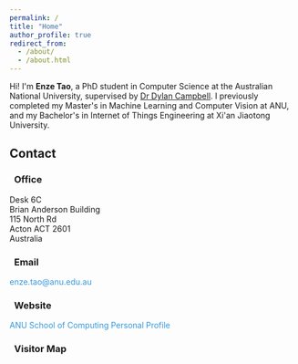 ```yaml
---
permalink: /
title: "Home"
author_profile: true
redirect_from: 
  - /about/
  - /about.html
---
```


Hi! I'm **Enze Tao**, a PhD student in Computer Science at the Australian National University, supervised by [Dr Dylan Campbell](https://sites.google.com/view/djcampbell). I previously completed my Master's in Machine Learning and Computer Vision at ANU, and my Bachelor's in Internet of Things Engineering at Xi'an Jiaotong University.

## Contact

<div class="contact-content">
    <div class="contact-info">
        <div class="contact-item">
            <h3><i class="fas fa-map-marker-alt" style="margin-right: 0.5rem; color: #3498db;"></i>Office</h3>
            <p>Desk 6C<br>
            Brian Anderson Building<br>
            115 North Rd<br>
            Acton ACT 2601<br>
            Australia</p>
        </div>
        <div class="contact-item">
            <h3><i class="fas fa-envelope" style="margin-right: 0.5rem; color: #3498db;"></i>Email</h3>
            <p><a href="mailto:enze.tao@anu.edu.au" style="color: #3498db; text-decoration: none;">enze.tao@anu.edu.au</a></p>
        </div>
        <div class="contact-item">
            <h3><i class="fas fa-globe" style="margin-right: 0.5rem; color: #3498db;"></i>Website</h3>
            <p><a href="https://comp.anu.edu.au/people/enze-tao/" target="_blank" style="color: #3498db; text-decoration: none;">ANU School of Computing Personal Profile</a></p>
        </div>
        <!-- Visitor Globe as a contact block -->
        <div class="contact-item">
            <h3><i class="fas fa-map" style="margin-right: 0.5rem; color: #3498db;"></i>Visitor Map</h3>
            <div style="width: 150px; height: 150px; margin: 0 auto;">
                <script type="text/javascript" id="clstr_globe" src="//clustrmaps.com/globe.js?d=DqvvBO_NsomVK_LFwcQmuuwlxaFG59PtLaBrwbv4DVQ"></script>
            </div>
            <style>
                #clstr_globe ~ canvas, #clstr_globe + canvas {
                    width: 150px !important;
                    height: 150px !important;
                    max-width: 150px !important;
                    max-height: 150px !important;
                }
            </style>
        </div>
    </div>
</div>
